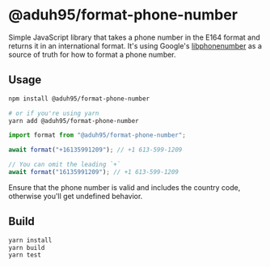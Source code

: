 # @aduh95/format-phone-number

Simple JavaScript library that takes a phone number in the E164 format and
returns it in an international format. It's using Google's
[libphonenumber](https://github.com/google/libphonenumber) as a source of truth
for how to format a phone number.

## Usage

```sh
npm install @aduh95/format-phone-number

# or if you're using yarn
yarn add @aduh95/format-phone-number
```

```js
import format from "@aduh95/format-phone-number";

await format("+16135991209"); // +1 613-599-1209

// You can omit the leading `+`
await format("16135991209"); // +1 613-599-1209
```

Ensure that the phone number is valid and includes the country code, otherwise
you'll get undefined behavior.

## Build

```sh
yarn install
yarn build
yarn test
```
